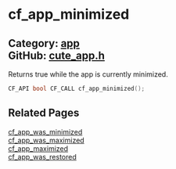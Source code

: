 [](../header.md ':include')

# cf_app_minimized

Category: [app](/api_reference?id=app)  
GitHub: [cute_app.h](https://github.com/RandyGaul/cute_framework/blob/master/include/cute_app.h)  
---

Returns true while the app is currently minimized.

```cpp
CF_API bool CF_CALL cf_app_minimized();
```

## Related Pages

[cf_app_was_minimized](/app/cf_app_was_minimized.md)  
[cf_app_was_maximized](/app/cf_app_was_maximized.md)  
[cf_app_maximized](/app/cf_app_maximized.md)  
[cf_app_was_restored](/app/cf_app_was_restored.md)  
